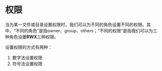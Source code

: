 # 权限
当为某一文件或目录设置权限时，我们可以为不同的角色设置不同的权限。其中，“不同的角色”是指owner、group、others；“不同的权限”是指我们可以为三种角色设置**RWX**三种权限。

设置权限的方式有两种：
1. 数字法设置权限
2. 符号法设置权限